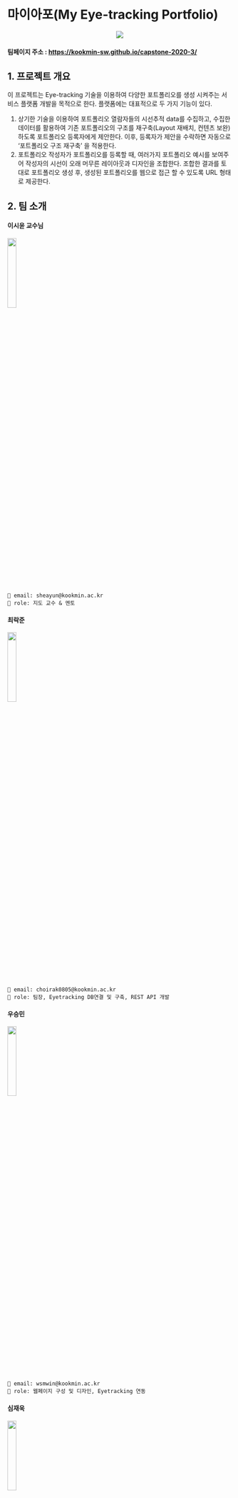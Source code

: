 # 마이아포(My Eye-tracking Portfolio)

<p align="center">
<img src="https://user-images.githubusercontent.com/29452744/77546871-d780c100-6eef-11ea-8442-c5b4efdbd5bc.png"></center>
</p>

#### 팀페이지 주소 : https://kookmin-sw.github.io/capstone-2020-3/

## 1. 프로젝트 개요

   이 프로젝트는 Eye-tracking 기술을 이용하여 다양한 포트폴리오를 생성 시켜주는 서비스 플랫폼 개발을 목적으로 한다.
    플랫폼에는 대표적으로 두 가지 기능이 있다.
  1. 상기한 기술을 이용하여 포트폴리오 열람자들의 시선추적 data를 수집하고, 수집한 데이터를 활용하여 기존 포트폴리오의 구조를 재구축(Layout 재배치, 컨텐츠 보완) 하도록 포트폴리오 등록자에게 제안한다. 이후, 등록자가 제안을 수락하면 자동으로 ‘포트폴리오 구조 재구축’ 을 적용한다.<br>
  2. 포트폴리오 작성자가 포트폴리오를 등록할 때, 여러가지 포트폴리오 예시를 보여주어 작성자의 시선이 오래 머무른 레이아웃과 디자인을 조합한다. 조합한 결과를 토대로 포트폴리오 생성 후, 생성된 포트폴리오를 웹으로 접근 할 수 있도록 URL 형태로 제공한다.


## 2. 팀 소개

#### 이시윤 교수님
<img src="https://s3.ap-northeast-2.amazonaws.com/grepp-cloudfront/programmers_imgs/learn/instructor_img/instructor_sheayunLee_charming.png" width="20%"></img>
~~~
📧 email: sheayun@kookmin.ac.kr
📌 role: 지도 교수 & 멘토
~~~

#### 최락준

<img src="https://user-images.githubusercontent.com/29452744/77547416-82917a80-6ef0-11ea-8508-21c7982772b9.png" width="20%"></img>
~~~
📧 email: choirak0805@kookmin.ac.kr
📌 role: 팀장, Eyetracking DB연결 및 구축, REST API 개발
~~~

#### 우승민

<img src="https://user-images.githubusercontent.com/29452744/77547434-8a511f00-6ef0-11ea-81a6-192d1ad0a89d.png" width="20%"></img>
~~~
📧 email: wsmwin@kookmin.ac.kr
📌 role: 웹페이지 구성 및 디자인, Eyetracking 연동
~~~

#### 심재욱


<img src="https://user-images.githubusercontent.com/29452744/77547427-86bd9800-6ef0-11ea-8305-96770a9dfe30.png" width="20%"></img>
~~~
📧 email: ts4837829@kookmin.ac.kr
📌 role: AWS 서버 구축, 웹페이지 동적 재구조화
~~~

#### 권강민


<img src="https://user-images.githubusercontent.com/29452744/77547446-8f15d300-6ef0-11ea-9b78-f4d9725f361b.png" width="20%"></img>
~~~
📧 email: kmkwon94@kookmin.ac.kr
📌 role: DB 연결 및 구축, 문서정리
~~~

#### 윤준호


<img src="https://user-images.githubusercontent.com/29452744/77547463-9341f080-6ef0-11ea-8e6e-0eabc6dedbe8.png" width="20%"></img>
~~~
📧 email: rickyoon95@kookmin.ac.kr
📌 role: 웹페이지 구성, Eyetracking 성능개선
~~~

#### 황채은


<img src="https://user-images.githubusercontent.com/29452744/77547481-99d06800-6ef0-11ea-8374-b009056220c2.png" width="20%"></img>
~~~
📧 email: xiromjr@kookmin.ac.kr
📌 role: 웹페이지 구성, 유닛 테스트
~~~

## 3. Abstract

  


project aims to develop a service platform that creates a diverse portfolio using eye-tracking technology.
The platform has two main functions.
1. We propose to portfolio registrants to rebuild the existing portfolio structure (layout relocation, content supplement) using the eye tracking data of portfolio viewers using the above-described technology. 
Subsequently, if the registrant accepts the offer, it will automatically apply ‘rebuild the portfolio structure’.
2. When a portfolio writer registers a portfolio, various portfolio examples are shown to combine the layout and design that the writer's eyes stayed on. 
After the portfolio is created based on the combined result, the created portfolio is provided in the form of a URL to access the web.
  

## 4. 소개 영상

[Youtube 프로젝트 소개 링크](https://www.youtube.com/watch?v=2JNPSsK2nXQ, "Project presentation - Youtube link")

## 5. 결과 영상
수정 예정
